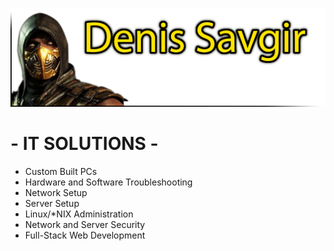 ![DENIS SAVGIR](images/denis-savgir-logo.png)
# - IT SOLUTIONS  -

* Custom Built PCs
* Hardware and Software Troubleshooting
* Network Setup
* Server Setup
* Linux/*NIX Administration
* Network and Server Security
* Full-Stack Web Development